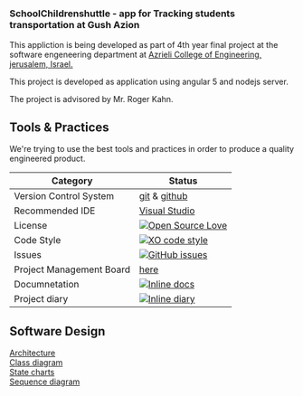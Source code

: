 #


###  SchoolChildrenshuttle - app for Tracking students transportation at Gush Azion

This appliction is being developed as part of 4th year final project at the software engeneering department at [Azrieli College of Engineering, jerusalem, Israel.](http://english.jce.ac.il/)

This project is developed as application using angular 5 and nodejs server.

The project is advisored by Mr. Roger Kahn.

## Tools & Practices
We're trying to use the best tools and practices in order to produce a quality engineered product.


|Category|Status|
|---|---|
| Version Control System| [git](https://git-scm.com/) & [github](https://github.com/) |
| Recommended IDE | [Visual Studio](https://code.visualstudio.com/) |
| License | [![Open Source Love](https://badges.frapsoft.com/os/mit/mit.svg?v=102)](https://github.com/nadaveshed/SchoolChildrenshuttle/blob/master/LICENSE) |
| Code Style | [![XO code style](https://img.shields.io/badge/code_style-XO-5ed9c7.svg)](https://github.com/nadaveshed/SchoolChildrenshuttle) |
| Issues | [![GitHub issues](https://img.shields.io/github.com/nadaveshed/SchoolChildrenshuttle.svg?style=flat)](https://github.com/nadaveshed/SchoolChildrenshuttle/issues) |
| Project Management Board| [here](https://github.com/nadaveshed/SchoolChildrenshuttle/projects/1) |
| Documnetation | [![Inline docs](http://inch-ci.org/github.com/nadaveshed/SchoolChildrenshuttle.svg?branch=master)](https://github.com/Oterem/moleAgnose/tree/master/Material/docs) |
| Project diary | [![Inline diary](http://inch-ci.orggithub.com/nadaveshed/SchoolChildrenshuttle.svg?branch=master)](https://github.com/Oterem/moleAgnose/wiki/Project-Diary) |


## Software Design
[Architecture](https://github.com)<br/>
[Class diagram](https://github.com)<br/>
[State charts](https://github.com) <br/>
[Sequence diagram](https://github.com)
